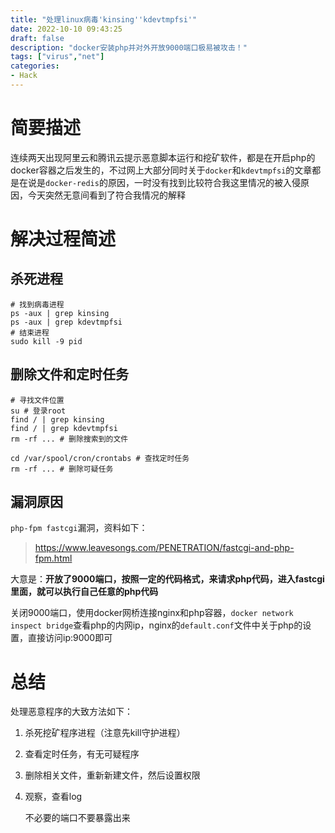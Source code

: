 ```yaml
---
title: "处理linux病毒'kinsing''kdevtmpfsi'"
date: 2022-10-10 09:43:25
draft: false
description: "docker安装php并对外开放9000端口极易被攻击！"
tags: ["virus","net"]
categories:
- Hack
---
```


# 简要描述

连续两天出现阿里云和腾讯云提示恶意脚本运行和挖矿软件，都是在开启php的docker容器之后发生的，不过网上大部分同时关于`docker`和`kdevtmpfsi`的文章都是在说是`docker-redis`的原因，一时没有找到比较符合我这里情况的被入侵原因，今天突然无意间看到了符合我情况的解释

# 解决过程简述

## 杀死进程

```shell
# 找到病毒进程
ps -aux | grep kinsing
ps -aux | grep kdevtmpfsi
# 结束进程
sudo kill -9 pid
```

## 删除文件和定时任务

```shell
# 寻找文件位置
su # 登录root
find / | grep kinsing
find / | grep kdevtmpfsi
rm -rf ... # 删除搜索到的文件

cd /var/spool/cron/crontabs # 查找定时任务
rm -rf ... # 删除可疑任务
```

## 漏洞原因

`php-fpm fastcgi`漏洞，资料如下：

> https://www.leavesongs.com/PENETRATION/fastcgi-and-php-fpm.html
>

大意是：**开放了9000端口，按照一定的代码格式，来请求php代码，进入fastcgi里面，就可以执行自己任意的php代码**

关闭9000端口，使用docker网桥连接nginx和php容器，`docker network inspect bridge`查看php的内网ip，nginx的`default.conf`文件中关于php的设置，直接访问ip:9000即可

# 总结

处理恶意程序的大致方法如下：

1. 杀死挖矿程序进程（注意先kill守护进程）
2. 查看定时任务，有无可疑程序
3. 删除相关文件，重新新建文件，然后设置权限
4. 观察，查看log

    不必要的端口不要暴露出来
